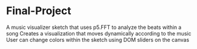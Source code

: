 # Final-Project
A music visualizer sketch that uses p5.FFT to analyze the beats within a song
Creates a visualization that moves dynamically according to the music
User can change colors within the sketch using DOM sliders on the canvas

